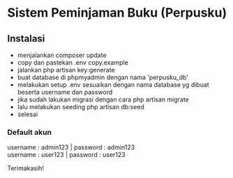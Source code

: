 # Sistem Peminjaman Buku (Perpusku)
## Instalasi
 - menjalankan composer update
 - copy dan pastekan .env copy.example
 - jalankan php artisan key:generate
 - buat database di phpmyadmin dengan nama 'perpusku_db'
 - melakukan setup .env sesuaikan dengan nama database yg dibuat beserta username dan password
 - jika sudah lakukan migrasi dengan cara php artisan migrate
 - lalu melakukan seeding php artisan db:seed
 - selesai
 
 ### Default akun
 username : admin123 | password : admin123 <br>
 username : user123 | password : user123

Terimakasih!

